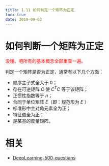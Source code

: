 ```yaml
---
title: 1.11 如何判定一个矩阵为正定
toc: true
date: 2019-09-03
---
```


# 如何判断一个矩阵为正定

<span style="color:red;">没懂。吧所有的基本概念全部重查一遍。</span>

判定一个矩阵是否为正定，通常有以下几个方面：

- 顺序主子式全大于 0；
- 存在可逆矩阵 $C$ 使 $C^TC$ 等于该矩阵；
- 正惯性指数等于 $n$；
- 合同于单位矩阵 $E$（即：规范形为 $E$ ）
- 标准形中主对角元素全为正；
- 特征值全为正；
- 是某基的度量矩阵。







# 相关

- [DeepLearning-500-questions](https://github.com/scutan90/DeepLearning-500-questions)
